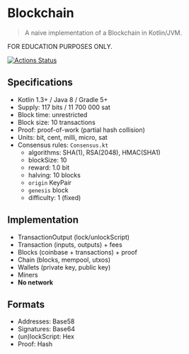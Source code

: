 Blockchain
==========

> A naive implementation of a Blockchain in Kotlin/JVM.

FOR EDUCATION PURPOSES ONLY.

[![Actions Status](https://github.com/shkschneider/kotlin_Blockchain/workflows/Gradle/badge.svg)](https://github.com/shkschneider/kotlin_Blockchain/actions)

Specifications
--------------

- Kotlin 1.3+ / Java 8 / Gradle 5+
- Supply: 117 bits / 11 700 000 sat
- Block time: unrestricted
- Block size: 10 transactions
- Proof: proof-of-work (partial hash collision)
- Units: bit, cent, milli, micro, sat
- Consensus rules: `Consensus.kt`
  - algorithms: SHA(1), RSA(2048), HMAC(SHA1)
  - blockSize: 10
  - reward: 1.0 bit
  - halving: 10 blocks
  - `origin` KeyPair
  - `genesis` block
  - difficulty: 1 (fixed)

Implementation
--------------

- TransactionOutput (lock/unlockScript)
- Transaction (inputs, outputs) + fees
- Blocks (coinbase + transactions) + proof
- Chain (blocks, mempool, utxos)
- Wallets (private key, public key)
- Miners
- **No network**

Formats
-------

- Addresses: Base58
- Signatures: Base64
- (un)lockScript: Hex
- Proof: Hash
